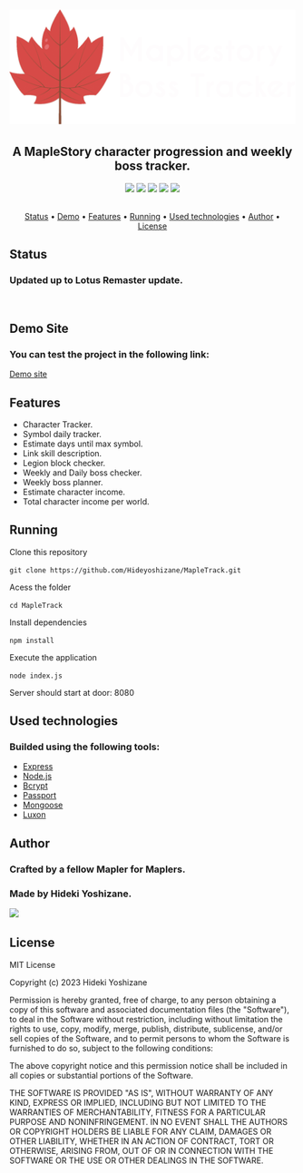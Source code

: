 <h1 align="center">
  <img alt="MapleTrack" title="#logo" src="public/assets/logo/logo.webp"/>
</h1>
<h2 align="center">A MapleStory character progression and weekly boss tracker.</h2>

<div align="center">
 <img src="https://img.shields.io/static/v1?label=license&message=MIT&color=blue&style=for-the-badge"/>
  <img src="https://img.shields.io/static/v1?label=npm&message=10.8.1&color=blue&style=for-the-badge&logo=npm"/>
  <img src="https://img.shields.io/static/v1?label=express&message=4.19.2&color=blue&style=for-the-badge&logo=express"/>
  <img src="https://img.shields.io/static/v1?label=node.JS&message=22.3.0&color=blue&style=for-the-badge&logo=nodedotjs"/>
  <img src="https://img.shields.io/static/v1?label=release&message=1.7.2&color=darkgreen&style=for-the-badge"/>
</div>
<br>

<p align="center">
  <a href="#status">Status</a> •
  <a href="#demo">Demo</a> •
  <a href="#features">Features</a> • 
  <a href="#running">Running</a> • 
  <a href="#technologies">Used technologies</a> • 
  <a href="#author">Author</a> • 
  <a href="#license">License</a>
</p>

<a name="status">
  <h2>Status</h1>
  <h3>Updated up to Lotus Remaster update.</h3>

  <br>
</a>

<a name="demo">
  <h2>Demo Site</h1>
  <h3>You can test the project in the following link:</h3>
    <a href="https://mapletrack.vercel.app/">Demo site</a>
  <br>
</a>


<a name="features">
  <h2>Features</h1>
  <ul>
    <li>Character Tracker.</li>
    <li>Symbol daily tracker.</li>
    <li>Estimate days until max symbol.</li>
    <li>Link skill description.</li>
    <li>Legion block checker.</li>
    <li>Weekly and Daily boss checker.</li>
    <li>Weekly boss planner.</li>
    <li>Estimate character income.</li>
    <li>Total character income per world.</li>
    
  </ul>
</a>

<a name="running">
  <h2>Running</h2>
  <p>Clone this repository</p>
  <code>git clone https://github.com/Hideyoshizane/MapleTrack.git</code>
  <p>Acess the folder</p>
  <code>cd MapleTrack</code>
  <p>Install dependencies</p>
  <code>npm install</code>
  <p>Execute the application</p>
  <code>node index.js</code>
  <p>Server should start at door: 8080</p>
</a>

<a name="technologies">
  <h2>Used technologies</h2>
  <h3>Builded using the following tools:</h3>
  <ul>
    <li> <a href="https://expressjs.com/">Express</a></li>
    <li> <a href="https://nodejs.org/">Node.js</a></li>
    <li> <a href="https://www.npmjs.com/package/bcrypt">Bcrypt</a></li>
    <li> <a href="https://www.passportjs.org/">Passport</a></li>
    <li> <a href="https://mongoosejs.com/">Mongoose</a></li>
    <li> <a href="https://moment.github.io/luxon/#/">Luxon</a></li>
  </ul>
</a>

<a name="author">
  <h2>Author</h1>
  <h3>Crafted by a fellow Mapler for Maplers.</h3>
  <h3>Made by Hideki Yoshizane.</h3>
  <a href="https://www.linkedin.com/in/hideki-yoshizane/">
      <img src="https://img.shields.io/badge/LinkedIn-0077B5?style=for-the-badge&logo=linkedin&logoColor=white"/>
  </a>
  <br>
</a>


<a name="license">
  <h2>License</h1>
<p>MIT License

Copyright (c) 2023 Hideki Yoshizane

Permission is hereby granted, free of charge, to any person obtaining a copy
of this software and associated documentation files (the "Software"), to deal
in the Software without restriction, including without limitation the rights
to use, copy, modify, merge, publish, distribute, sublicense, and/or sell
copies of the Software, and to permit persons to whom the Software is
furnished to do so, subject to the following conditions:

The above copyright notice and this permission notice shall be included in all
copies or substantial portions of the Software.

THE SOFTWARE IS PROVIDED "AS IS", WITHOUT WARRANTY OF ANY KIND, EXPRESS OR
IMPLIED, INCLUDING BUT NOT LIMITED TO THE WARRANTIES OF MERCHANTABILITY,
FITNESS FOR A PARTICULAR PURPOSE AND NONINFRINGEMENT. IN NO EVENT SHALL THE
AUTHORS OR COPYRIGHT HOLDERS BE LIABLE FOR ANY CLAIM, DAMAGES OR OTHER
LIABILITY, WHETHER IN AN ACTION OF CONTRACT, TORT OR OTHERWISE, ARISING FROM,
OUT OF OR IN CONNECTION WITH THE SOFTWARE OR THE USE OR OTHER DEALINGS IN THE
SOFTWARE.
</p>
</a>
